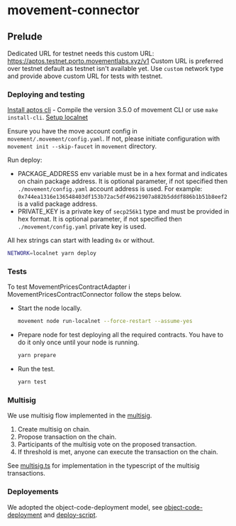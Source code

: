 # movement-connector

## Prelude

Dedicated URL for testnet needs this custom URL: https://aptos.testnet.porto.movementlabs.xyz/v1
Custom URL is preferred over testnet default as testnet isn't available yet.
Use `custom` network type and provide above custom URL for tests with testnet.

### Deploying and testing

[Install aptos cli](https://aptos.dev/en/build/cli) - Compile the version 3.5.0 of movement CLI or use `make install-cli`.
[Setup localnet](https://aptos.dev/en/build/cli/running-a-local-network)

Ensure you have the move account config in `movement/.movement/config.yaml`.
If not, please initiate configuration with `movement init --skip-faucet` in `movement` directory.

Run deploy:

- PACKAGE_ADDRESS env variable must be in a hex format and indicates on chain package address.
  It is optional parameter, if not specified then `./movement/config.yaml` account address is used.
  For example: `0x744ea1316e136548403df153b72ac5df49621907a882b5dddf886b1b51b8eef2` is a valid package address.
- PRIVATE_KEY is a private key of `secp256k1` type and must be provided in hex format.
  It is optional parameter, if not specified then `./movement/config.yaml` private key is used.

All hex strings can start with leading `0x` or without.

```sh
NETWORK=localnet yarn deploy
```

### Tests

To test MovementPricesContractAdapter i MovementPricesContractConnector follow the steps below.

* Start the node locally.

  ```sh
  movement node run-localnet --force-restart --assume-yes
  ```

* Prepare node for test deploying all the required contracts. You have to do it only once until your node is running.

  ```sh
  yarn prepare
  ```

* Run the test.

  ```sh
  yarn test
  ```

### Multisig

We use multisig flow implemented in the [multisig](https://github.com/movementlabsxyz/aptos-core/blob/movement/aptos-move/framework/aptos-framework/sources/multisig_account.move).

1. Create multisig on chain.
2. Propose transaction on the chain.
3. Participants of the multisig vote on the proposed transaction.
4. If threshold is met, anyone can execute the transaction on the chain.

See [multisig.ts](./scripts/multisig.ts) for implementation in the typescript of the multisig transactions.

### Deployements
We adopted the object-code-deployment model, see [object-code-deployment](https://aptos.dev/en/build/smart-contracts/deployment) and [deploy-script](./scripts/deploy.ts).
